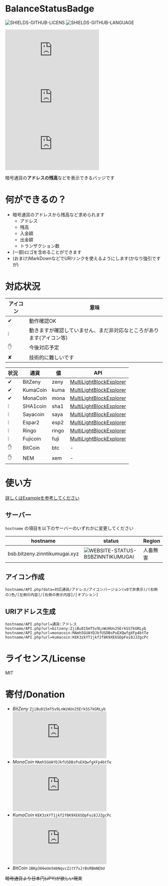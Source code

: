 # BalanceStatusBadge
[SHIELDS-GITHUB-LICENS]: https://img.shields.io/github/license/zinntikumugai/BalanceStatusBadge.svg
[SHIELDS-GITHUB-LANGUAGE]: https://img.shields.io/github/languages/top/zinntikumugai/BalanceStatusBadge.svg
[WEBSITE-STATUS-BSBZINNTIKUMUGAI]: https://img.shields.io/website-up-down-green-red/http/bsb.bitzeny.zinntikumugai.xyz.svg?label=status
[BSB-ZNY-BALANCE]: http://bsb.bitzeny.zinntikumugai.xyz/API.php?data=zeny/ZjiBu815mTSv9LnWzHUn25ErkSS7kGRLyb/v1/blue/balance/balance
[BSB-ZNY-ADDRESS]: http://bsb.bitzeny.zinntikumugai.xyz/API.php?data=zeny/ZjiBu815mTSv9LnWzHUn25ErkSS7kGRLyb/v1/blue/address/address
[BSB-ZNY-NOP]: http://bsb.bitzeny.zinntikumugai.xyz/API.php?data=zeny/ZjiBu815mTSv9LnWzHUn25ErkSS7kGRLyb/v1/blue//nop
[BSB-ZNY-TOTALRECEIVED]: http://bsb.bitzeny.zinntikumugai.xyz/API.php?data=zeny/ZjiBu815mTSv9LnWzHUn25ErkSS7kGRLyb/v1/blue/totalReceived/totalReceived
[BSB-ZNY-TOTALSENT]: http://bsb.bitzeny.zinntikumugai.xyz/API.php?data=zeny/ZjiBu815mTSv9LnWzHUn25ErkSS7kGRLyb/v1/blue/totalSent/totalSent
[BSB-ZNY-TRANSACTION]: http://bsb.bitzeny.zinntikumugai.xyz/API.php?data=zeny/ZjiBu815mTSv9LnWzHUn25ErkSS7kGRLyb/v1/blue/transaction/transaction
[BSB-MONA-BALANCE]:  http://bsb.bitzeny.zinntikumugai.xyz/API.php?data=mona/MAmh5GUAYDJkfUSDBsPuEXQwfgXFp4btTe/v0/yellowgreen/balance/balance
[BSB-KUMA-BALANCE]:  http://bsb.bitzeny.zinntikumugai.xyz/API.php?data=kuma/KEK3zkYT1jkf2f8K9XE6SDpFoi8JJZgcPc/v1/b8860b/balance/balance
[BSB-ZNY-LINK]: http://bsb.bitzeny.zinntikumugai.xyz/API.php?url=bitzeny:ZjiBu815mTSv9LnWzHUn25ErkSS7kGRLyb
[BSB-MONA-LINK]: http://bsb.bitzeny.zinntikumugai.xyz/API.php?url=monacoin:MAmh5GUAYDJkfUSDBsPuEXQwfgXFp4btTe
[BSB-KUMA-LINK]: http://bsb.bitzeny.zinntikumugai.xyz/API.php?url=kumacoin:KEK3zkYT1jkf2f8K9XE6SDpFoi8JJZgcPc
[API-MLBE]: http://namuyan.dip.jp/MultiLightBlockExplorer/
<!-- end of link references field -->

![SHIELDS-GITHUB-LICENS]
![SHIELDS-GITHUB-LANGUAGE]

![BSB-ZNY-BALANCE]
![BSB-MONA-BALANCE]
![BSB-KUMA-BALANCE]

暗号通貨の**アドレスの残高**などを表示できるバッジです  

# 何ができるの？
- 暗号通貨のアドレスから残高など求められます
    - アドレス
    - 残高
    - 入金額
    - 出金額
    - トランザクション数
- (一部)ロゴを含めることができます
- (おまけ)MarkDownなどでURIリンクを使えるようにします(かなり強引ですが)

# 対応状況
| アイコン | 意味 |
|----|----|
| ✔ | 動作確認OK |
| ❕ | 動きますが確認していません、まだ非対応なところがあります(アイコン等) |
| ✋ | 今後対応予定 |
| ✘ | 技術的に難しいです |


| 状況 | 通貨 | 値 | API |
|-----|------|----|-----|
| ✔ | BitZeny | zeny | [MultiLightBlockExplorer][API-MLBE] |
| ✔ | KumaCoin | kuma | [MultiLightBlockExplorer][API-MLBE] |
| ✔ | MonaCoin | mona | [MultiLightBlockExplorer][API-MLBE] |
| ❕ | SHA1coin | sha1 | [MultiLightBlockExplorer][API-MLBE] |
| ❕ | Sayacoin | saya | [MultiLightBlockExplorer][API-MLBE] |
| ❕ | Espar2 | esp2 | [MultiLightBlockExplorer][API-MLBE] |
| ❕ | Ringo | ringo | [MultiLightBlockExplorer][API-MLBE] |
| ❕ | Fujicoin | fuji | [MultiLightBlockExplorer][API-MLBE] |
| ✋ | BitCoin | btc | - |
| ✋ | NEM | xem | - |

# 使い方
[詳しくはExampleを参考してください](Example.md)

## サーバー
`hostname` の項目を以下のサーバーのいずれかに変更してください

| hostname | status | Region |
|----|----|-----|
| bsb.bitzeny.zinntikumugai.xyz |  ![WEBSITE-STATUS-BSBZINNTIKUMUGAI] | 人畜無害 |

## アイコン作成
```
hostname/API.php?data=対応通貨/アドレス/アイコンバージョン(v0で非表示)/(右側の)色/[左側の内容]/[右側の表示内容]/[オプション]
```

## URIアドレス生成
```
hostname/API.php?url=通貨:アドレス
hostname/API.php?url=bitzeny:ZjiBu815mTSv9LnWzHUn25ErkSS7kGRLyb
hostname/API.php?url=monacoin:MAmh5GUAYDJkfUSDBsPuEXQwfgXFp4btTe
hostname/API.php?url=kumacoin:KEK3zkYT1jkf2f8K9XE6SDpFoi8JJZgcPc
```

# ライセンス/License
MIT

# 寄付/Donation

- _BitZeny_
    `ZjiBu815mTSv9LnWzHUn25ErkSS7kGRLyb`
    [![BSB-ZNY-BALANCE]][BSB-ZNY-LINK]
- _MonaCoin_
    `MAmh5GUAYDJkfUSDBsPuEXQwfgXFp4btTe`
    [![BSB-MONA-BALANCE]][BSB-MONA-LINK]
- _KumaCoin_
    `KEK3zkYT1jkf2f8K9XE6SDpFoi8JJZgcPc`
    [![BSB-KUMA-BALANCE]][BSB-KUMA-LINK]
- _BitCoin_
    `1BKp366eUeSmbNqvcZitY7sJrBsRBmNEbU`

~~暗号通貨より日本円(JPY)が欲しい現実~~
